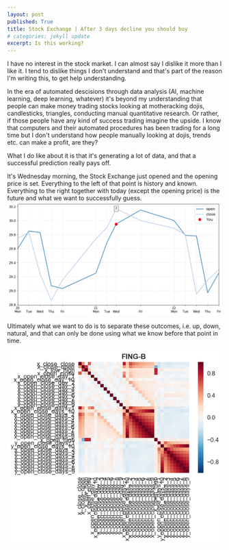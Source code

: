 ```yaml
---
layout: post
published: True
title: Stock Exchange | After 3 days decline you should buy
# categories: jekyll update
excerpt: Is this working?
---
```


I have no interest in the stock market. I can almost say I dislike it more than I like it. I tend to dislike things I don't understand and that's part of the reason I'm writing this, to get help understanding.

In the era of automated descisions through data analysis (AI, machine learning, deep learning, whatever) it's beyond my understanding that people can make money trading stocks looking at motheracking dojis, candlesticks, triangles, conducting manual quantitative research. Or rather, if those people have any kind of success trading imagine the upside. I know that computers and their automated procedures has been trading for a long time but I don't understand how people manually looking at dojis, trends etc. can make a profit, are they?


What I do like about it is that it's generating a lot of data, and that a successful prediction really pays off.



It's Wednesday morning, the Stock Exchange just opened and the opening price is set. Everything to the left of that point is history and known. Everything to the right together with today (except the opening price) is the future and what we want to successfully guess.
![my photo](/images/SSAB-B-14-hist-False-pred-False.png)



Ultimately what we want to do is to separate these outcomes, i.e. up, down, natural, and that can only be done using what we know before that point in time. 


![my photo](/images/FING-B.png)
